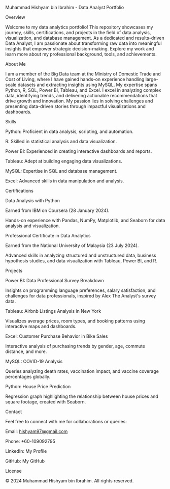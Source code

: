 Muhammad Hishyam bin Ibrahim - Data Analyst Portfolio

Overview

Welcome to my data analytics portfolio! This repository showcases my journey, skills, certifications, and projects in the field of data analysis, visualization, and database management. As a dedicated and results-driven Data Analyst, I am passionate about transforming raw data into meaningful insights that empower strategic decision-making. Explore my work and learn more about my professional background, tools, and achievements.

About Me

I am a member of the Big Data team at the Ministry of Domestic Trade and Cost of Living, where I have gained hands-on experience handling large-scale datasets and extracting insights using MySQL. My expertise spans Python, R, SQL, Power BI, Tableau, and Excel. I excel in analyzing complex data, identifying trends, and delivering actionable recommendations that drive growth and innovation. My passion lies in solving challenges and presenting data-driven stories through impactful visualizations and dashboards.

Skills

Python: Proficient in data analysis, scripting, and automation.

R: Skilled in statistical analysis and data visualization.

Power BI: Experienced in creating interactive dashboards and reports.

Tableau: Adept at building engaging data visualizations.

MySQL: Expertise in SQL and database management.

Excel: Advanced skills in data manipulation and analysis.

Certifications

Data Analysis with Python

Earned from IBM on Coursera (28 January 2024).

Hands-on experience with Pandas, NumPy, Matplotlib, and Seaborn for data analysis and visualization.

Professional Certificate in Data Analytics

Earned from the National University of Malaysia (23 July 2024).

Advanced skills in analyzing structured and unstructured data, business hypothesis studies, and data visualization with Tableau, Power BI, and R.

Projects

Power BI: Data Professional Survey Breakdown

Insights on programming language preferences, salary satisfaction, and challenges for data professionals, inspired by Alex The Analyst's survey data.

Tableau: Airbnb Listings Analysis in New York

Visualizes average prices, room types, and booking patterns using interactive maps and dashboards.

Excel: Customer Purchase Behavior in Bike Sales

Interactive analysis of purchasing trends by gender, age, commute distance, and more.

MySQL: COVID-19 Analysis

Queries analyzing death rates, vaccination impact, and vaccine coverage percentages globally.

Python: House Price Prediction

Regression graph highlighting the relationship between house prices and square footage, created with Seaborn.

Contact

Feel free to connect with me for collaborations or queries:

Email: hishyam97@gmail.com

Phone: +60-109092795

LinkedIn: My Profile

GitHub: My GitHub

License

© 2024 Muhammad Hishyam bin Ibrahim. All rights reserved.

